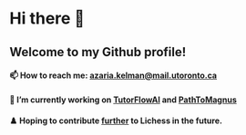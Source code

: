 # Hi there 👋
## Welcome to my Github profile!

#### 📫 How to reach me: azaria.kelman@mail.utoronto.ca
#### 🔭 I’m currently working on [TutorFlowAI](https://www.tutorflowai.com/) and [PathToMagnus]([https://www.tutorflowai.com/](https://azariak.github.io/PathToMagnus/))
#### ♟️ Hoping to contribute [further](https://github.com/lichess-org/lila/issues/15907) to Lichess in the future. 

<!-- <img src='https://github.com/azariak/azariak/assets/20154709/c27ef4b8-8ad6-453f-98ee-36477f7b4baa' width='550'> -->




<!--
**azariak/azariak** is a ✨ _special_ ✨ repository because its `README.md` (this file) appears on your GitHub profile.
[![Top Langs](https://github-readme-stats.vercel.app/api/top-langs/?username=azariak)](https://github.com/azariak/github-readme-stats)

Here are some ideas to get you started:

- 🔭 I’m currently working on ...
- 🌱 I’m currently learning ...
- 👯 I’m looking to collaborate on ...
- 🤔 I’m looking for help with ...
- 💬 Ask me about ...
- 📫 How to reach me: ...
- 😄 Pronouns: ...
- ⚡ Fun fact: ...
-->

